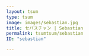 ```yaml
---
layout: tsum
type: tsum
image: images/sebastian.jpg
title: セバスチャン | Sebastian
permalink: tsumtsum/sebastian
ID: "sebastian"

---
```


